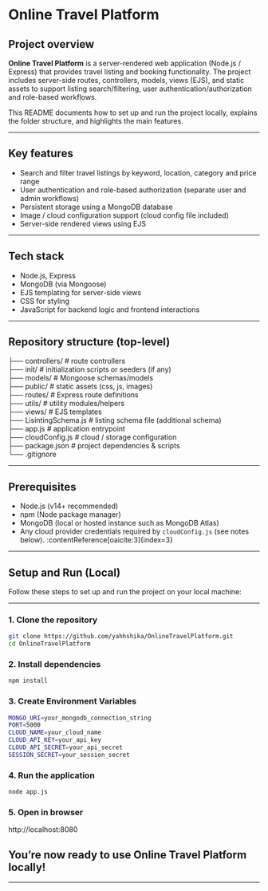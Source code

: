 # Online Travel Platform

## Project overview
**Online Travel Platform** is a server-rendered web application (Node.js / Express) that provides travel listing and booking functionality. The project includes server-side routes, controllers, models, views (EJS), and static assets to support listing search/filtering, user authentication/authorization and role-based workflows.

This README documents how to set up and run the project locally, explains the folder structure, and highlights the main features.

---

## Key features
- Search and filter travel listings by keyword, location, category and price range  
- User authentication and role-based authorization (separate user and admin workflows)  
- Persistent storage using a MongoDB database  
- Image / cloud configuration support (cloud config file included)  
- Server-side rendered views using EJS

---

## Tech stack
- Node.js, Express  
- MongoDB (via Mongoose)  
- EJS templating for server-side views  
- CSS for styling  
- JavaScript for backend logic and frontend interactions



---

## Repository structure (top-level)
├── controllers/ # route controllers <br/>
├── init/ # initialization scripts or seeders (if any) <br/>
├── models/ # Mongoose schemas/models <br/>
├── public/ # static assets (css, js, images) <br/>
├── routes/ # Express route definitions <br/>
├── utils/ # utility modules/helpers <br/>
├── views/ # EJS templates <br/>
├── LisintingSchema.js # listing schema file (additional schema) <br/>
├── app.js # application entrypoint <br/>
├── cloudConfig.js # cloud / storage configuration <br/>
├── package.json # project dependencies & scripts <br/>
└── .gitignore <br/>


---

## Prerequisites
- Node.js (v14+ recommended)  
- npm (Node package manager)  
- MongoDB (local or hosted instance such as MongoDB Atlas)  
- Any cloud provider credentials required by `cloudConfig.js` (see notes below). :contentReference[oaicite:3]{index=3}


-------------
## Setup and Run (Local)

Follow these steps to set up and run the project on your local machine:

---

### 1. Clone the repository
```bash
git clone https://github.com/yahhshika/OnlineTravelPlatform.git
cd OnlineTravelPlatform
```

### 2. Install dependencies
```bash
npm install
```

### 3. Create Environment Variables
```bash
MONGO_URI=your_mongodb_connection_string
PORT=5000
CLOUD_NAME=your_cloud_name
CLOUD_API_KEY=your_api_key
CLOUD_API_SECRET=your_api_secret
SESSION_SECRET=your_session_secret
```

### 4. Run the application
```bash
node app.js
```

### 5. Open in browser
http://localhost:8080

## You’re now ready to use Online Travel Platform locally!


---







